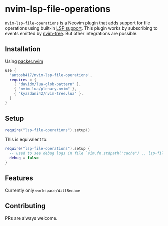 # nvim-lsp-file-operations

`nvim-lsp-file-operations` is a Neovim plugin that adds support for file operations using built-in [LSP
support](https://neovim.io/doc/user/lsp.html).
This plugin works by subscribing to events emitted by [nvim-tree](https://github.com/nvim-tree/nvim-tree.lua).
But other integrations are possible.

## Installation
Using [packer.nvim](https://github.com/wbthomason/packer.nvim)

```lua
use {
  'antosh417/nvim-lsp-file-operations',
  requires = {
    { "davidm/lua-glob-pattern" },
    { "nvim-lua/plenary.nvim" },
    { "kyazdani42/nvim-tree.lua" },
  }
}
```

## Setup
```lua
require("lsp-file-operations").setup()
```
This is equivalent to:
```lua
require("lsp-file-operations").setup {
  -- used to see debug logs in file `vim.fn.stdpath("cache") .. lsp-file-operations.log`
  debug = false
}
```

## Features
Currently only `workspace/WillRename`

## Contributing
PRs are always welcome.

